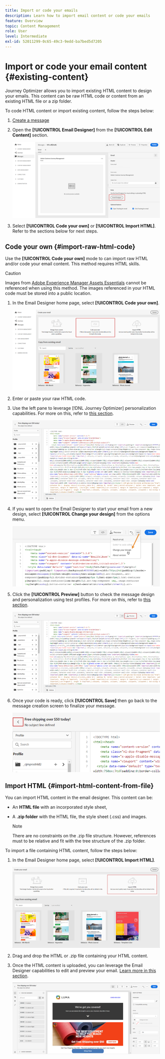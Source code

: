 ```yaml
---
title: Import or code your emails
description: Learn how to import email content or code your emails
feature: Overview
topic: Content Management
role: User
level: Intermediate
exl-id: 52011299-0c65-49c3-9edd-ba7bed5d7205
---
```

# Import or code your email content {#existing-content}

Journey Optimizer allows you to import existing HTML content to design your emails. This content can be raw HTML code or content from an existing HTML file or a zip folder.

To code HTML content or import existing content, follow the steps below:

1. [Create a message](create-message.md)

1. Open the **[!UICONTROL Email Designer]** from the **[!UICONTROL Edit Content]** section.

    ![](assets/import-html_1.png)

1. Select **[!UICONTROL Code your own]** or **[!UICONTROL Import HTML]**. Refer to the sections below for next steps.

## Code your own {#import-raw-html-code}

Use the **[!UICONTROL Code your own]** mode to can import raw HTML and/or code your email content. This method requires HTML skills.

>[!CAUTION]
>
> Images from [Adobe Experience Manager Assets Essentials](assets-essentials.md) cannot be referenced when using this method. The images referenced in your HTML code must be stored into a public location. 

1. In the Email Designer home page, select **[!UICONTROL Code your own]**.

    ![](assets/code-your-own.png)

1. Enter or paste your raw HTML code. 

1. Use the left pane to leverage [!DNL Journey Optimizer] personalization capabilities. For more on this, refer to [this section](../personalization/personalize.md).

    ![](assets/code-editor.png)

1. If you want to open the Email Designer to start your email from a new design, select **[!UICONTROL Change your design]** from the options menu.
    
    ![](assets/code-editor-change-design.png)

1. Click the **[!UICONTROL Preview]** button to check the message design and personalization using test profiles. For more on this, refer to [this section](preview.md).

    ![](assets/code-editor-preview.png)

1. Once your code is ready, click **[!UICONTROL Save]** then go back to the message creation screen to finalize your message.

    ![](assets/code-editor-save.png)

## Import HTML {#import-html-content-from-file}

You can import HTML content in the email designer. This content can be:

* An **HTML file** with an incorporated style sheet,
* A **.zip folder** with the HTML file, the style sheet (.css) and images.

    >[!NOTE]
    >
    >There are no constraints on the .zip file structure. However, references must to be relative and fit with the tree structure of the .zip folder.

To import a file containing HTML content, follow the steps below:

1. In the Email Designer home page, select **[!UICONTROL Import HTML]**.

    ![](assets/import-html_2.png)

1. Drag and drop the HTML or .zip file containing your HTML content.

1. Once the HTML content is uploaded, you can leverage the Email Designer capabilities to edit and preview your email. [Learn more in this section](create-email-content.md).

    ![](assets/html-imported.png)
